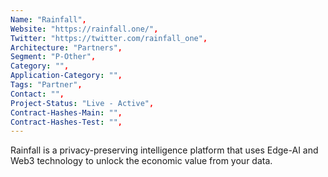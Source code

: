 ```yaml
--- 
Name: "Rainfall", 
Website: "https://rainfall.one/", 
Twitter: "https://twitter.com/rainfall_one", 
Architecture: "Partners",
Segment: "P-Other",
Category: "",
Application-Category: "",
Tags: "Partner",
Contact: "",
Project-Status: "Live - Active",
Contract-Hashes-Main: "",
Contract-Hashes-Test: "",
--- 
```

<!--lang:en--> 
Rainfall is a privacy-preserving intelligence platform that uses Edge-AI and Web3 technology to unlock the economic value from your data.
<!--lang:es--] 
Rainfall es una plataforma de inteligencia que preserva la privacidad que utiliza la tecnología Edge-AI y Web3 para desbloquear el valor económico de sus datos.
<!--lang:de--] 
Rainfall ist eine Datenschutzplattform, die Edge-AI- und Web3-Technologie verwendet, um den wirtschaftlichen Wert Ihrer Daten zu erschließen.
<!--lang:fr--] 
Rainfall est une plate-forme d'intelligence préservant la confidentialité qui utilise la technologie Edge-AI et Web3 pour libérer la valeur économique de vos données.
<!--lang:pl--] 
Rainfall to chroniąca prywatność platforma wywiadowcza, która wykorzystuje technologię Edge-AI i Web3, aby uwolnić ekonomiczną wartość danych.
<!--lang:uk--] 
Rainfall — це інтелектуальна платформа, яка зберігає конфіденційність і використовує технології Edge-AI і Web3, щоб розблокувати економічну цінність ваших даних.
[!--lang:*--> 
